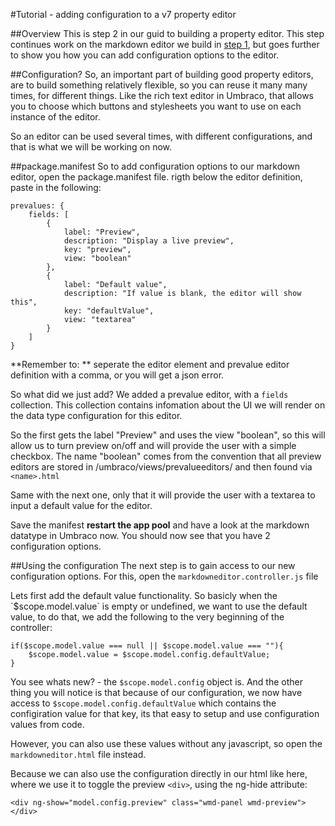 #Tutorial - adding configuration to a v7 property editor

##Overview
This is step 2 in our guid to building a property editor. This step continues work on the markdown editor we build in [step 1](creating-tutorial1-v7.md), but goes further to show you how you can add configuration options to the editor. 


##Configuration?
So, an important part of building good property editors, are to build something relatively flexible, so you can reuse it many many times, for different things. Like the rich text editor in Umbraco, that allows you to choose which buttons and stylesheets you want to use on each instance of the editor. 

So an editor can be used several times, with different configurations, and that is what we will be working on now. 


##package.manifest
So to add configuration options to our markdown editor, open the package.manifest file. rigth below the editor definition, paste in the following: 

	prevalues: {
		fields: [
			{
				label: "Preview",
				description: "Display a live preview",
				key: "preview",
				view: "boolean"
			},
			{
				label: "Default value",
				description: "If value is blank, the editor will show this",
				key: "defaultValue",
				view: "textarea"
			}
		]
	}

**Remember to: ** seperate the editor element and prevalue editor definition with a comma, or you will get a json error. 

So what did we just add? We added a prevalue editor, with a `fields` collection. This collection contains infomation about the UI we will render on the data type configuration for this editor. 

So the first gets the label "Preview" and uses the view "boolean", so this will allow us to turn preview on/off and will provide the user with a simple checkbox. The name "boolean" comes from the convention that all preview editors are stored in /umbraco/views/prevalueeditors/ and then found via `<name>.html`

Same with the next one, only that it will provide the user with a textarea to input a default value for the editor. 

Save the manifest **restart the app pool** and have a look at the markdown datatype in Umbraco now. You should now see that you have 2 configuration options. 

##Using the configuration
The next step is to gain access to our new configuration options. For this, open the `markdowneditor.controller.js` file 

Lets first add the default value functionality. So basicly when the ´$scope.model.value` is empty or undefined, we want to use the default value, to do that, we add the following to the very beginning of the controller: 

	if($scope.model.value === null || $scope.model.value === ""){
	    $scope.model.value = $scope.model.config.defaultValue;
	}

You see whats new? - the `$scope.model.config` object is. And the other thing you will notice is that because of our configuration, we now have access to `$scope.model.config.defaultValue` which contains the configiration value for that key, its that easy to setup and use configuration values from code. 

However, you can also use these values without any javascript, so open the `markdowneditor.html` file instead. 

Because we can also use the configuration directly in our html like here, where we use it to toggle the preview `<div>`, using the ng-hide attribute: 

	<div ng-show="model.config.preview" class="wmd-panel wmd-preview"></div>